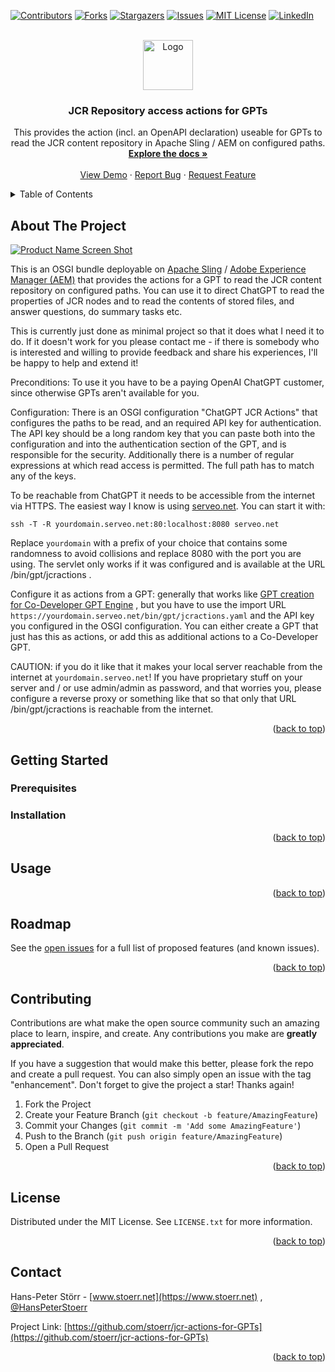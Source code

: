 <!-- Thanks to https://github.com/othneildrew/Best-README-Template/ -->
<a name="readme-top"></a>

<!-- PROJECT SHIELDS -->
[![Contributors][contributors-shield]][contributors-url]
[![Forks][forks-shield]][forks-url]
[![Stargazers][stars-shield]][stars-url]
[![Issues][issues-shield]][issues-url]
[![MIT License][license-shield]][license-url]
[![LinkedIn][linkedin-shield]][linkedin-url]

<!-- PROJECT LOGO -->
<br />
<div align="center">
  <a href="https://github.com/stoerr/jcr-actions-for-GPTs">
    <img src="images/logo.png" alt="Logo" width="80" height="80">
  </a>

<h3 align="center">JCR Repository access actions for GPTs</h3>

  <p align="center">
    This provides the action (incl. an OpenAPI declaration) useable for GPTs to read the JCR content repository
    in Apache Sling / AEM on configured paths.
    <br />
    <a href="https://github.com/stoerr/jcr-actions-for-GPTs"><strong>Explore the docs »</strong></a>
    <br />
    <br />
    <a href="https://github.com/stoerr/jcr-actions-for-GPTs">View Demo</a>
    ·
    <a href="https://github.com/stoerr/jcr-actions-for-GPTs/issues">Report Bug</a>
    ·
    <a href="https://github.com/stoerr/jcr-actions-for-GPTs/issues">Request Feature</a>
  </p>
</div>



<!-- TABLE OF CONTENTS -->
<details>
  <summary>Table of Contents</summary>
  <ol>
    <li>
      <a href="#about-the-project">About The Project</a>
      <ul>
        <li><a href="#built-with">Built With</a></li>
      </ul>
    </li>
    <li>
      <a href="#getting-started">Getting Started</a>
      <ul>
        <li><a href="#prerequisites">Prerequisites</a></li>
        <li><a href="#installation">Installation</a></li>
      </ul>
    </li>
    <li><a href="#usage">Usage</a></li>
    <li><a href="#roadmap">Roadmap</a></li>
    <li><a href="#contributing">Contributing</a></li>
    <li><a href="#license">License</a></li>
    <li><a href="#contact">Contact</a></li>
    <li><a href="#acknowledgments">Acknowledgments</a></li>
  </ol>
</details>



<!-- ABOUT THE PROJECT -->

## About The Project

[![Product Name Screen Shot][product-screenshot]](https://example.com)

This is an OSGI bundle deployable on [Apache Sling](https://sling.apache.org/) /
[Adobe Experience Manager (AEM)](https://business.adobe.com/uk/products/experience-manager/adobe-experience-manager.html)
that provides the actions for a
GPT to read the JCR content repository on configured paths. You can use it to direct ChatGPT to read the properties of
JCR nodes and to read the contents of stored files, and answer questions, do summary tasks etc.

This is currently just done as minimal project so that it does what I need it to do. If it doesn't work for you
please contact me - if there is somebody who is interested and willing to provide feedback and share his experiences,
I'll be happy to help and extend it!

Preconditions: To use it you have to be a paying OpenAI ChatGPT customer,
since otherwise GPTs aren't available for you.

Configuration: There is an OSGI configuration "ChatGPT JCR Actions" that
configures the paths to be read, and an required API key for authentication.
The API key should be a long random key
that you can paste both into the configuration and into the authentication section of the GPT, and is responsible for
the security. Additionally there is a number of regular expressions at which read access is permitted. The full path has
to match any of the keys.

To be reachable from ChatGPT it needs to be accessible from the internet via HTTPS. The easiest way I know is using
[serveo.net](https://serveo.net/). You can start it with:

```
ssh -T -R yourdomain.serveo.net:80:localhost:8080 serveo.net
```

Replace `yourdomain` with a prefix of your choice that contains some randomness to avoid collisions and replace 8080
with the port you are using. The servlet
only works if it was configured and is available at the URL /bin/gpt/jcractions .

Configure it as actions from a GPT: generally that works like
[GPT creation for Co-Developer GPT Engine](https://codevelopergptengine.stoerr.net/gpt.html) ,
but you have to use the import URL `https://yourdomain.serveo.net/bin/gpt/jcractions.yaml`
and the API key you configured in the OSGI configuration. You can either create a GPT that just has this as actions, or
add this as additional actions to a Co-Developer GPT.

CAUTION: if you do it like that it makes your local server reachable from the internet at `yourdomain.serveo.net`! If
you have proprietary stuff on your server and / or use admin/admin as password, and that worries you, please configure a
reverse proxy or something like that so that only that URL /bin/gpt/jcractions is reachable from the internet.

<p align="right">(<a href="#readme-top">back to top</a>)</p>

<!-- 
### Built With

* [![Maven][Maven-shield]][Maven-url]
* [![Apache Sling][Sling-shield]][Sling-url]

<p align="right">(<a href="#readme-top">back to top</a>)</p>
 -->


<!-- GETTING STARTED -->

## Getting Started

### Prerequisites

### Installation

<p align="right">(<a href="#readme-top">back to top</a>)</p>



<!-- USAGE EXAMPLES -->

## Usage

<p align="right">(<a href="#readme-top">back to top</a>)</p>



<!-- ROADMAP -->

## Roadmap

<!-- 
- [ ] Feature 1
- [ ] Feature 2
- [ ] Feature 3
    - [ ] Nested Feature
-->

See the [open issues](https://github.com/stoerr/jcr-actions-for-GPTs/issues) for a full list of proposed features (and
known issues).

<p align="right">(<a href="#readme-top">back to top</a>)</p>


<!-- CONTRIBUTING -->

## Contributing

Contributions are what make the open source community such an amazing place to learn, inspire, and create. Any
contributions you make are **greatly appreciated**.

If you have a suggestion that would make this better, please fork the repo and create a pull request. You can also
simply open an issue with the tag "enhancement".
Don't forget to give the project a star! Thanks again!

1. Fork the Project
2. Create your Feature Branch (`git checkout -b feature/AmazingFeature`)
3. Commit your Changes (`git commit -m 'Add some AmazingFeature'`)
4. Push to the Branch (`git push origin feature/AmazingFeature`)
5. Open a Pull Request

<p align="right">(<a href="#readme-top">back to top</a>)</p>



<!-- LICENSE -->

## License

Distributed under the MIT License. See `LICENSE.txt` for more information.

<p align="right">(<a href="#readme-top">back to top</a>)</p>



<!-- CONTACT -->

## Contact

Hans-Peter Störr - [www.stoerr.net](https://www.stoerr.net) , [@HansPeterStoerr](https://twitter.com/HansPeterStoerr)

Project Link: [https://github.com/stoerr/jcr-actions-for-GPTs](https://github.com/stoerr/jcr-actions-for-GPTs)

<p align="right">(<a href="#readme-top">back to top</a>)</p>



<!-- ACKNOWLEDGMENTS -->

<!-- ## Acknowledgments

* []()
* []()
* []()

<p align="right">(<a href="#readme-top">back to top</a>)</p>
-->


<!-- MARKDOWN LINKS & IMAGES -->
<!-- https://www.markdownguide.org/basic-syntax/#reference-style-links -->

[contributors-shield]: https://img.shields.io/github/contributors/stoerr/jcr-actions-for-GPTs.svg?style=for-the-badge

[contributors-url]: https://github.com/stoerr/jcr-actions-for-GPTs/graphs/contributors

[forks-shield]: https://img.shields.io/github/forks/stoerr/jcr-actions-for-GPTs.svg?style=for-the-badge

[forks-url]: https://github.com/stoerr/jcr-actions-for-GPTs/network/members

[stars-shield]: https://img.shields.io/github/stars/stoerr/jcr-actions-for-GPTs.svg?style=for-the-badge

[stars-url]: https://github.com/stoerr/jcr-actions-for-GPTs/stargazers

[issues-shield]: https://img.shields.io/github/issues/stoerr/jcr-actions-for-GPTs.svg?style=for-the-badge

[issues-url]: https://github.com/stoerr/jcr-actions-for-GPTs/issues

[license-shield]: https://img.shields.io/github/license/stoerr/jcr-actions-for-GPTs.svg?style=for-the-badge

[license-url]: https://github.com/stoerr/jcr-actions-for-GPTs/blob/master/LICENSE.txt

[linkedin-shield]: https://img.shields.io/badge/-LinkedIn-black.svg?style=for-the-badge&logo=linkedin&colorB=555

[linkedin-url]: https://linkedin.com/in/hans-peter-störr-5944594

[product-screenshot]: images/screenshot.png
